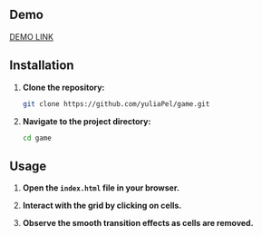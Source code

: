## Demo

[DEMO LINK](https://yuliaPel.github.io/game/)

## Installation

1. **Clone the repository:**

    ```bash
    git clone https://github.com/yuliaPel/game.git
    ```

2. **Navigate to the project directory:**

    ```bash
    cd game
    ```
## Usage

1. **Open the `index.html` file in your browser.**

2. **Interact with the grid by clicking on cells.**

3. **Observe the smooth transition effects as cells are removed.**